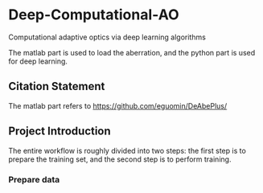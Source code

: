 # Deep-Computational-AO
Computational adaptive optics via deep learning algorithms

The matlab part is used to load the aberration, and the python part is used for deep learning.
## Citation Statement
The matlab part refers to https://github.com/eguomin/DeAbePlus/

## Project Introduction
The entire workflow is roughly divided into two steps: the first step is to prepare the training set, and the second step is to perform training.

### Prepare data


